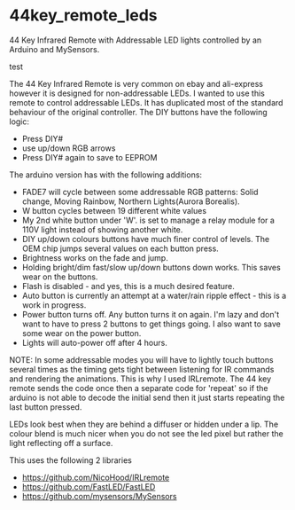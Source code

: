 # 44key_remote_leds
44 Key Infrared Remote with Addressable LED lights controlled by an Arduino and MySensors.

test

The 44 Key Infrared Remote is very common on ebay and ali-express however it is designed for non-addressable LEDs.  I wanted to use this remote to control addressable LEDs.  It has duplicated most of the standard behaviour of the original controller. The DIY buttons have the following logic:
* Press DIY#
* use up/down RGB arrows
* Press DIY# again to save to EEPROM

The arduino version has with the following additions:
* FADE7 will cycle between some addressable RGB patterns:  Solid change, Moving Rainbow, Northern Lights(Aurora Borealis).
* W button cycles between 19 different white values
* My 2nd white button under 'W'. is set to manage a relay module for a 110V light instead of showing another white.
* DIY up/down colours buttons have much finer control of levels.  The OEM chip jumps several values on each button press.
* Brightness works on the fade and jump.
* Holding bright/dim fast/slow up/down buttons down works.  This saves wear on the buttons. 
* Flash is disabled - and yes, this is a much desired feature.
* Auto button is currently an attempt at a water/rain ripple effect - this is a work in progress.
* Power button turns off.  Any button turns it on again.  I'm lazy and don't want to have to press 2 buttons to get things going.  I also want to save some wear on the power button.
* Lights will auto-power off after 4 hours.

NOTE: 
In some addressable modes you will have to lightly touch buttons several times as the timing gets tight between listening for IR commands and rendering the animations.  This is why I used IRLremote.  The 44 key remote sends the code once then a separate code for 'repeat'  so if the arduino is not able to decode the initial send then it just starts repeating the last button pressed.

LEDs look best when they are  behind a diffuser or hidden under a lip.  The colour blend is much nicer when you do not see the led pixel but rather the light reflecting off a surface. 

This uses the following 2 libraries
* https://github.com/NicoHood/IRLremote
* https://github.com/FastLED/FastLED
* https://github.com/mysensors/MySensors
